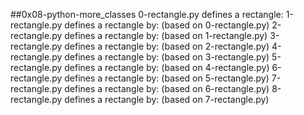 ##0x08-python-more_classes
0-rectangle.py defines a rectangle:
1-rectangle.py defines a rectangle by: (based on 0-rectangle.py)
2-rectangle.py defines a rectangle by: (based on 1-rectangle.py)
3-rectangle.py defines a rectangle by: (based on 2-rectangle.py)
4-rectangle.py defines a rectangle by: (based on 3-rectangle.py)
5-rectangle.py defines a rectangle by: (based on 4-rectangle.py)
6-rectangle.py defines a rectangle by: (based on 5-rectangle.py)
7-rectangle.py defines a rectangle by: (based on 6-rectangle.py)
8-rectangle.py defines a rectangle by: (based on 7-rectangle.py)
